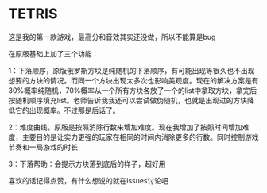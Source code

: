 # TETRIS
 这是我的第一款游戏，最高分和音效其实还没做，所以不能算是bug

在原版基础上加了三个功能：

1：下落顺序，原版俄罗斯方块是纯随机的下落顺序，有可能出现等很久也不出现想要的方块的情况。而同一个方块出现太多次也影响美观度。现在的解决方案是有30%概率纯随机，70%概率从一个所有方块各放了一个的list中拿取方块，拿完后按随机顺序填充list。老师告诉我我还可以尝试做伪随机，也就是出现过的方块降低它的出现概率。不过那是后话了。

2：难度曲线，原版是按照消除行数来增加难度。现在我增加了按照时间增加难度，主要目的是让实力更强的玩家在相同的时间内消除更多的行数。同时控制游戏节奏和一局游戏的时长

3：下落帮助：会提示方块落到底后的样子，超好用

喜欢的话记得点赞，有什么想说的就在issues讨论吧
